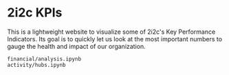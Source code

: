 # 2i2c KPIs

This is a lightweight website to visualize some of 2i2c's Key Performance Indicators.
Its goal is to quickly let us look at the most important numbers to gauge the health and impact of our organization.

```{toctree}
financial/analysis.ipynb
activity/hubs.ipynb
```
